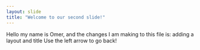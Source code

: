 ```yaml
---
layout: slide
title: "Welcome to our second slide!"
---
```

Hello my name is Omer, and the changes I am making to this file is: adding a layout and title
Use the left arrow to go back!
